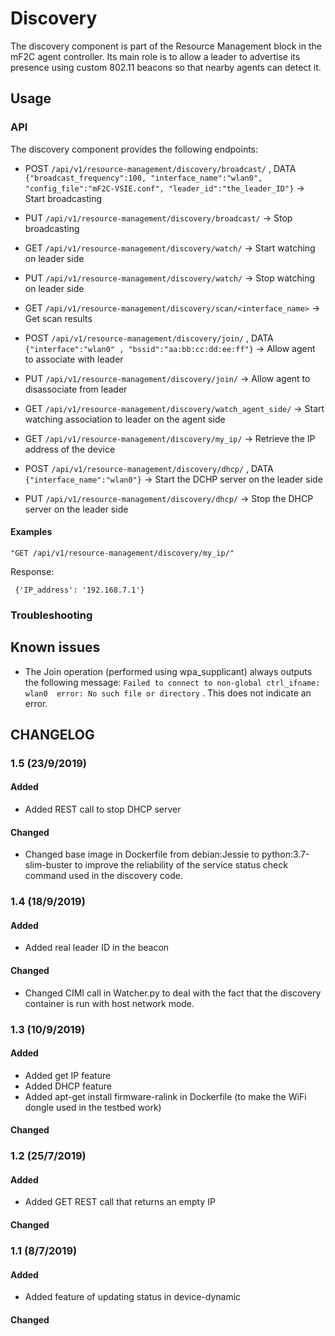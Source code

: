 
# Discovery

The discovery component is part of the Resource Management block in the mF2C agent controller. Its main role is to allow a leader to advertise its presence using custom 802.11 beacons so that nearby agents can detect it.
## Usage

### API

The discovery component provides the following endpoints:

 - POST `/api/v1/resource-management/discovery/broadcast/` , DATA `{"broadcast_frequency":100, "interface_name":"wlan0", "config_file":"mF2C-VSIE.conf", "leader_id":"the_leader_ID"}` -> Start broadcasting

- PUT `/api/v1/resource-management/discovery/broadcast/` -> Stop broadcasting

- GET `/api/v1/resource-management/discovery/watch/` -> Start watching on leader side

- PUT `/api/v1/resource-management/discovery/watch/` -> Stop watching on leader side

- GET `/api/v1/resource-management/discovery/scan/<interface_name>` -> Get scan results

- POST `/api/v1/resource-management/discovery/join/` , DATA `{"interface":"wlan0" , "bssid":"aa:bb:cc:dd:ee:ff"}` -> Allow agent to associate with leader

- PUT `/api/v1/resource-management/discovery/join/` -> Allow agent to disassociate from leader

- GET `/api/v1/resource-management/discovery/watch_agent_side/` -> Start watching association to leader on the agent side

- GET `/api/v1/resource-management/discovery/my_ip/` -> Retrieve the IP address of the device

- POST `/api/v1/resource-management/discovery/dhcp/` ,  DATA `{"interface_name":"wlan0"}` -> Start the DCHP server on the leader side

- PUT `/api/v1/resource-management/discovery/dhcp/` -> Stop the DHCP server on the leader side

#### Examples



    "GET /api/v1/resource-management/discovery/my_ip/"

   Response:

     {'IP_address': '192.168.7.1'}

### Troubleshooting

## Known issues

- The Join operation (performed using wpa_supplicant) always outputs the following message: `Failed to connect to non-global ctrl_ifname: wlan0  error: No such file or directory` . This does not indicate an error. 

## CHANGELOG

### 1.5 (23/9/2019)

#### Added

 - Added REST call to stop DHCP server

#### Changed

 - Changed base image in Dockerfile from debian:Jessie to python:3.7-slim-buster to improve the reliability of the service status check command used in the discovery code.

### 1.4 (18/9/2019)
#### Added

-   Added real leader ID in the beacon

#### Changed
 - Changed CIMI call in Watcher.py to deal with the fact that the discovery container is run with host network mode.
 
### 1.3 (10/9/2019)
#### Added 
-   Added get IP feature
-   Added DHCP feature
-   Added apt-get install firmware-ralink in Dockerfile (to make the WiFi dongle used in the testbed work)
#### Changed
### 1.2 (25/7/2019)
#### Added 
- Added GET REST call that returns an empty IP
#### Changed
### 1.1 (8/7/2019)
#### Added 
-   Added feature of updating status in device-dynamic
#### Changed
